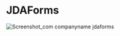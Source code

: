 # JDAForms

![Screenshot_com companyname jdaforms](https://user-images.githubusercontent.com/25786583/70928545-4334d180-2057-11ea-9975-137e3b4d77cc.jpg)
